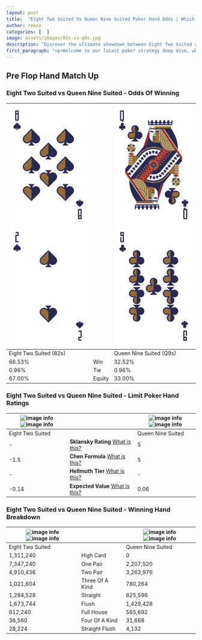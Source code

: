 ```yaml
---
layout: post
title:  "Eight Two Suited Vs Queen Nine Suited Poker Hand Odds | Which Is The Better Hand In Poker? A Complete Guide"
author: reece
categories: [  ]
image: assets/images/82s-vs-q9s.jpg
description: "Discover the ultimate showdown between Eight Two Suited and Queen Nine Suited in poker! Uncover the odds, strategies, and scenarios where one hand triumphs over the other. Get ready to up your poker game with this thrilling analysis."
first_paragraph: "<p>Welcome to our latest poker strategy deep dive, where we're pitting two distinct hands against each other in a high-stakes showdown: Eight Two Suited vs Queen Nine Suited.</p><p>In the dynamic world of poker, every decision counts, and knowing which hand holds the upper hand is key to your success at the table.</p><p>In this article, we'll dissect these two hands, explore the scenarios where one dominates the other, and equip you with the knowledge to make strategic choices that can tip the odds in your favor.</p><p>Get ready to unravel the intriguing dynamics of these poker hands and elevate your game to new heights.</p>"
---
```




[comment]: # (sp0)

## Pre Flop Hand Match Up

<div class="table hand-ratings" markdown="1"> 



### Eight Two Suited vs Queen Nine Suited - Odds Of Winning


    
| ![image info](assets/images/hand1/8.png) ![image info](assets/images/hand1/2.png) |  | ![image info](assets/images/hand2/q.png) ![image info](assets/images/hand2/9.png) |
| -------- | -------- | -------- |
| Eight Two Suited (82s) |  | Queen Nine Suited (Q9s) |
| 66.53% | Win | 32.52% |
| 0.96% | Tie | 0.96% |
| 67.00% | Equity | 33.00% |




[comment]: # (sp1)



### Eight Two Suited vs Queen Nine Suited - Limit Poker Hand Ratings


    
| ![image info](https://www.riverpairs.com/assets/images/hand1/8.png) ![image info](https://www.riverpairs.com/assets/images/hand1/2.png) |  | ![image info](https://www.riverpairs.com/assets/images/hand2/q.png) ![image info](https://www.riverpairs.com/assets/images/hand2/9.png) |
| -------- | -------- | -------- |
| Eight Two Suited |  | Queen Nine Suited |
| - | **Sklansky Rating** [What is this?](/sklansky-rating-explained) | 5 |
| -1.5 | **Chen Formula** [What is this?](/chen-formula-explained) | 5 |
| - | **Hellmuth Tier** [What is this?](/Hellmuth-tier-explained) | - |
| -0.14 | **Expected Value** [What is this?](/expected-value-explained) | 0.06 |




[comment]: # (sp2)



### Eight Two Suited vs Queen Nine Suited - Winning Hand Breakdown


    
| ![image info](https://www.riverpairs.com/assets/images/hand1/8.png) ![image info](https://www.riverpairs.com/assets/images/hand1/2.png) |  | ![image info](https://www.riverpairs.com/assets/images/hand2/q.png) ![image info](https://www.riverpairs.com/assets/images/hand2/9.png) |
| -------- | -------- | -------- |
| Eight Two Suited |  | Queen Nine Suited |
| 1,311,240 | High Card | 0 |
| 7,347,240 | One Pair | 2,207,520 |
| 4,910,436 | Two Pair | 3,263,976 |
| 1,021,604 | Three Of A Kind | 780,264 |
| 1,284,528 | Straight | 625,596 |
| 1,673,744 | Flush | 1,429,428 |
| 612,240 | Full House | 565,692 |
| 36,560 | Four Of A Kind | 31,668 |
| 28,224 | Straight Flush | 4,132 |




[comment]: # (sp3)



</div>

[comment]: # (sp4)



[comment]: # (sp5)

